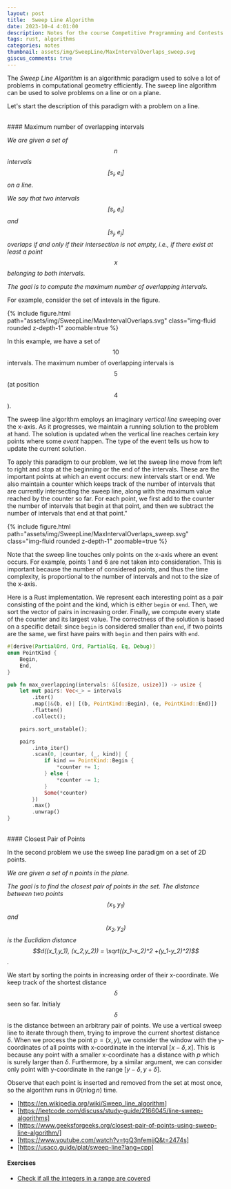 ```yaml
---
layout: post
title:  Sweep Line Algorithm
date: 2023-10-4 4:01:00
description: Notes for the course Competitive Programming and Contests at University of Pisa
tags: rust, algorithms
categories: notes
thumbnail: assets/img/SweepLine/MaxIntervalOverlaps_sweep.svg
giscus_comments: true
---
```

The *Sweep Line Algorithm* is an algorithmic paradigm used to solve a lot of problems in computational geometry efficiently. The sweep line algorithm can be used to solve problems on a line or on a plane.

Let's start the description of this paradigm with a problem on a line.

<br>
#### Maximum number of overlapping intervals

*We are given a set of $$n$$ intervals $$[s_i, e_i]$$ on a line.*

*We say that two intervals $$[s_i, e_i]$$ and $$[s_j, e_j]$$ overlaps if and only if their intersection is not empty, i.e., if there exist at least a point $$x$$ belonging to both intervals.*

*The goal is to compute the maximum number of overlapping intervals.*

For example, consider the set of intevals in the figure.

<div class="row mt-3">
    <div class="col-sm mt-3 mt-md-0">
        {% include figure.html path="assets/img/SweepLine/MaxIntervalOverlaps.svg" class="img-fluid rounded z-depth-1" zoomable=true %}
    </div>
</div>

In this example, we have a set of $$10$$ intervals. The maximum number of overlapping intervals is $$5$$ (at position $$4$$).

The sweep line algorithm employs an imaginary *vertical line* sweeping over the x-axis.
As it progresses, we maintain a running solution to the problem at hand.
The solution is updated when the vertical line reaches certain key points where some *event* happen.
The type of the event tells us how to update the current solution.

To apply this paradigm to our problem, we let the sweep line move from left to right and stop at the beginning or the end of the intervals. These are the important points at which an event occurs: new intervals start or end.
We also maintain a counter which keeps track of the number of intervals that are currently intersecting the sweep line, along with the maximum value reached by the counter so far.
For each point, we first add to the counter the number of intervals that begin at that point, and then we subtract the number of intervals that end at that point."

<div class="row mt-3">
    <div class="col-sm mt-3 mt-md-0">
        {% include figure.html path="assets/img/SweepLine/MaxIntervalOverlaps_sweep.svg" class="img-fluid rounded z-depth-1" zoomable=true %}
    </div>
</div>

Note that the sweep line touches only points on the x-axis where an event occurs. For example, points $1$ and $6$ are not taken into consideration. This is important because the number of considered points, and thus the time complexity, is proportional to the number of intervals and not to the size of the x-axis.

Here is a Rust implementation. We represent each interesting point as a pair consisting of the point and the kind, which is either `begin` or `end`. Then, we sort the vector of pairs in increasing order. Finally, we compute every state of the counter and its largest value. The correctness of the solution is based on a specific detail: since `begin` is considered smaller than `end`, if two points are the same, we first have pairs with `begin` and then pairs with `end`.

```rust
#[derive(PartialOrd, Ord, PartialEq, Eq, Debug)]
enum PointKind {
    Begin,
    End,
}

pub fn max_overlapping(intervals: &[(usize, usize)]) -> usize {
    let mut pairs: Vec<_> = intervals
        .iter()
        .map(|&(b, e)| [(b, PointKind::Begin), (e, PointKind::End)])
        .flatten()
        .collect();

    pairs.sort_unstable();

    pairs
        .into_iter()
        .scan(0, |counter, (_, kind)| {
            if kind == PointKind::Begin {
                *counter += 1;
            } else {
                *counter -= 1;
            }
            Some(*counter)
        })
        .max()
        .unwrap()
}
```

<br>
#### Closest Pair of Points

In the second problem we use the sweep line paradigm on a set of 2D points.

*We are given a set of $n$ points in the plane.*

*The goal is to find the closest pair of points in the set. The distance between two points $$(x_1, y_1)$$ and $$(x_2,y_2)$$ is the Euclidian distance $$d((x_1,y_1), (x_2,y_2)) = \sqrt((x_1-x_2)^2 +(y_1-y_2)^2)$$.*
 
We start by sorting the points in increasing order of their x-coordinate. We keep track of the shortest distance $$\delta$$ seen so far. Initialy $$\delta$$ is the distance between an arbitrary pair of points.
We use a vertical sweep line to iterate through them, trying to improve the current shortest distance $\delta$. When we process the point $p=(x,y)$, we consider the window with the y-coordinates of all points with x-coordinate in the interval $[x-\delta, x]$. This is because any point with a smaller x-coordinate has a distance with $p$ which is surely larger than $\delta$. Furthermore, by a similar argument, we can consider only point with y-coordinate in the range $[y-\delta, y+\delta]$.

Observe that each point is inserted and removed from the set at most once, so the algorithm runs in $\Theta(n\log n)$ time.

- [https://en.wikipedia.org/wiki/Sweep_line_algorithm]
- [https://leetcode.com/discuss/study-guide/2166045/line-sweep-algorithms]
- [https://www.geeksforgeeks.org/closest-pair-of-points-using-sweep-line-algorithm/]
- [https://www.youtube.com/watch?v=tgQ3nfemjjQ&t=2474s]
- [https://usaco.guide/plat/sweep-line?lang=cpp]

#### Exercises 
- [Check if all the integers in a range are covered](https://leetcode.com/problems/check-if-all-the-integers-in-a-range-are-covered/)